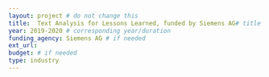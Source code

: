 ```yaml
---
layout: project # do not change this
title: 	Text Analysis for Lessons Learned, funded by Siemens AG# title of the project
year: 2019-2020	# corresponding year/duration
funding_agency: Siemens AG # if needed
ext_url: 
budget: # if needed
type: industry
---
```

